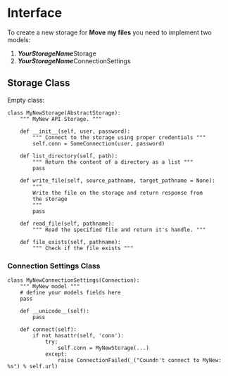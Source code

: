 # Interface

To create a new storage for **Move my files** you need to implement two models:

1. ***YourStorageName***Storage
2. ***YourStorageName***ConnectionSettings

## Storage Class

Empty class:

```
class MyNewStorage(AbstractStorage):
    """ MyNew API Storage. """

    def __init__(self, user, password):
        """ Connect to the storage using proper credentials """
        self.conn = SomeConnection(user, password)        

    def list_directory(self, path):
    	""" Return the content of a directory as a list """
        pass

    def write_file(self, source_pathname, target_pathname = None):
        """ 
        Write the file on the storage and return response from
        the storage 
        """
        pass

    def read_file(self, pathname):
        """ Read the specified file and return it's handle. """        

    def file_exists(self, pathname):
        """ Check if the file exists """
```

### Connection Settings Class

```
class MyNewConnectionSettings(Connection):
    """ MyNew model """
    # define your models fields here
    pass
    
    def __unicode__(self):
        pass
    
    def connect(self):
        if not hasattr(self, 'conn'):
            try:                
                self.conn = MyNewStorage(...)
            except:
                raise ConnectionFailed(_("Coundn't connect to MyNew: %s") % self.url)
```